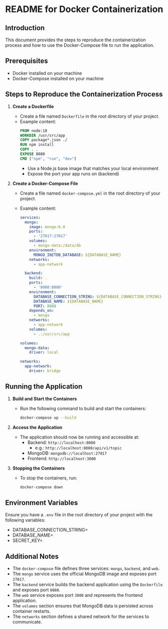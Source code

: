 # README for Docker Containerization

## Introduction

This document provides the steps to reproduce the containerization process and how to use the Docker-Compose file to run the application.

## Prerequisites

- Docker installed on your machine
- Docker-Compose installed on your machine

## Steps to Reproduce the Containerization Process

1. **Create a Dockerfile**

   - Create a file named `Dockerfile` in the root directory of your project.
   - Example content:
     ```Dockerfile
     FROM node:18
     WORKDIR /usr/src/app
     COPY package*.json ./
     RUN npm install
     COPY . .
     EXPOSE 8080
     CMD ["npm", "run", "dev"]
     ```
     - Use a Node.js base image that matches your local environment
     - Expose the port your app runs on (backend)

2. **Create a Docker-Compose File**

   - Create a file named `docker-compose.yml` in the root directory of your project.
   - Example content:

     ```yml
     services:
       mongo:
         image: mongo:6.0
         ports:
           - '27017:27017'
         volumes:
           - mongo-data:/data/db
         environment:
           MONGO_INITDB_DATABASE: ${DATABASE_NAME}
         networks:
           - app-network

       backend:
         build: .
         ports:
           - '8080:8080'
         environment:
           DATABASE_CONNECTION_STRING: ${DATABASE_CONNECTION_STRING}
           DATABASE_NAME: ${DATABASE_NAME}
           PORT: 8080
         depends_on:
           - mongo
         networks:
           - app-network
         volumes:
           - .:/usr/src/app

     volumes:
       mongo-data:
         driver: local

     networks:
       app-network:
         driver: bridge
     ```

## Running the Application

1. **Build and Start the Containers**

   - Run the following command to build and start the containers:
     ```sh
     docker-compose up --build
     ```

2. **Access the Application**

   - The application should now be running and accessible at:
     - Backend: `http://localhost:8080`
       - e.g.: `http://localhost:8080/api/v1/topic`
     - MongoDB: `mongodb://localhost:27017`
     - Frontend: `http://localhost:3000`

3. **Stopping the Containers**
   - To stop the containers, run:
     ```sh
     docker-compose down
     ```

## Environment Variables

Ensure you have a `.env` file in the root directory of your project with the following variables:

- DATABASE_CONNECTION_STRING=<your-mongodb-connection-string>
- DATABASE_NAME=<your-database-name>
- SECRET_KEY=<your-secret-key>

## Additional Notes

- The `docker-compose` file defines three services: `mongo`, `backend`, and `web`.
- The `mongo` service uses the official MongoDB image and exposes port `27017`.
- The `backend` service builds the backend application using the `Dockerfile` and exposes port `8080`.
- The `web` service exposes port `3000` and represents the frontend application.
- The `volumes` section ensures that MongoDB data is persisted across container restarts.
- The `networks` section defines a shared network for the services to communicate.

